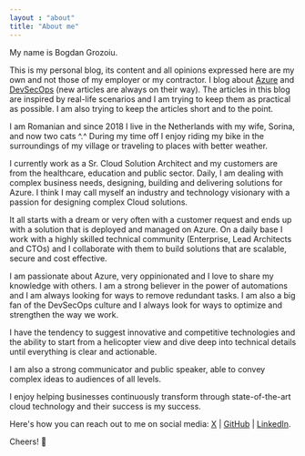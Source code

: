 ```yaml
---
layout : "about"
title: "About me"
---
```


My name is Bogdan Grozoiu. 

This is my personal blog, its content and all opinions expressed here are my own and not those of my employer or my contractor.
I blog about [Azure](/azure/) and [DevSecOps](/devsecops/) (new articles are always on their way). 
The articles in this blog are inspired by real-life scenarios and I am trying to keep them as practical as possible. I am also trying to keep the articles short and to the point.

I am Romanian and since 2018 I live in the Netherlands with my wife, Sorina, and now two cats ^.^
During my time off I enjoy riding my bike in the surroundings of my village or traveling to places with better weather.

I currently work as a Sr. Cloud Solution Architect and my customers are from the healthcare, education and public sector. Daily, I am dealing with complex business needs, designing, building and delivering solutions for Azure. I think I may call myself an industry and technology visionary with a passion for designing complex Cloud solutions.

It all starts with a dream or very often with a customer request and ends up with a solution that is deployed and managed on Azure.
On a daily base I work with a highly skilled technical community (Enterprise, Lead Architects and CTOs) and I collaborate with them to build solutions that are scalable, secure and cost effective.

I am passionate about Azure, very oppinionated and I love to share my knowledge with others. I am a strong believer in the power of automations and I am always looking for ways to remove redundant tasks. I am also a big fan of the DevSecOps culture and I always look for ways to optimize and strengthen the way we work.

I have the tendency to suggest innovative and competitive technologies and the ability to start from a helicopter view and dive deep into technical details until everything is clear and actionable.

I am also a strong communicator and public speaker, able to convey complex ideas to audiences of all levels.

I enjoy helping businesses continuously transform through state-of-the-art cloud technology and their success is my success.

Here's how you can reach out to me on social media: [X](https://X.com/bogdangr) | [GitHub](https://github.com/bogdan-grozoiu) | [LinkedIn](https://linkedin.com/in/bogdan-grozoiu).

Cheers! 👋
